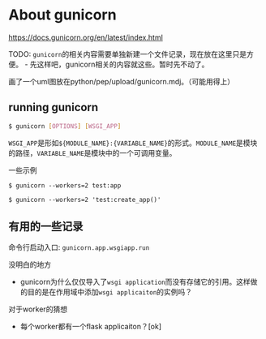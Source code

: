 # About gunicorn

https://docs.gunicorn.org/en/latest/index.html

TODO: `gunicorn`的相关内容需要单独新建一个文件记录，现在放在这里只是方便。
    - 先这样吧，gunicorn相关的内容就这些。暂时先不动了。

画了一个uml图放在python/pep/upload/gunicorn.mdj。（可能用得上）

## running gunicorn

```sh
$ gunicorn [OPTIONS] [WSGI_APP]
```

`WSGI_APP`是形如`${MODULE_NAME}:{VARIABLE_NAME}`的形式。`MODULE_NAME`是模块的路径，`VARIABLE_NAME`是模块中的一个可调用变量。

一些示例
```
$ gunicorn --workers=2 test:app

$ gunicorn --workers=2 'test:create_app()'
```

## 有用的一些记录

命令行启动入口: `gunicorn.app.wsgiapp.run`

没明白的地方
- gunicorn为什么仅仅导入了`wsgi application`而没有存储它的引用。这样做的目的是在作用域中添加`wsgi applicaiton`的实例吗？

对于worker的猜想
- 每个worker都有一个flask applicaiton？[ok]